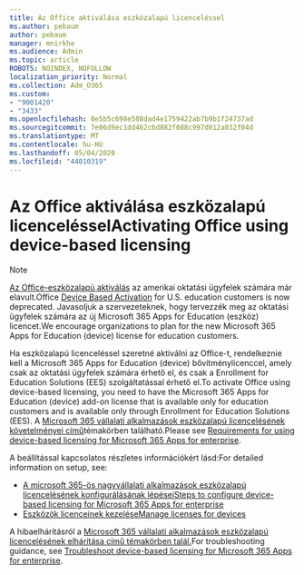 ```yaml
---
title: Az Office aktiválása eszközalapú licenceléssel
ms.author: pebaum
author: pebaum
manager: mnirkhe
ms.audience: Admin
ms.topic: article
ROBOTS: NOINDEX, NOFOLLOW
localization_priority: Normal
ms.collection: Adm_O365
ms.custom:
- "9001420"
- "3433"
ms.openlocfilehash: 0e5b5c698e588dad4e1759422ab7b9b1f24737ad
ms.sourcegitcommit: 7e06d9ec1dd462cbd882f088c997d012a032f04d
ms.translationtype: MT
ms.contentlocale: hu-HU
ms.lasthandoff: 05/04/2020
ms.locfileid: "44010319"
---
```

# <a name="activating-office-using-device-based-licensing"></a><span data-ttu-id="f4fe1-102">Az Office aktiválása eszközalapú licenceléssel</span><span class="sxs-lookup"><span data-stu-id="f4fe1-102">Activating Office using device-based licensing</span></span>

> [!NOTE]
> <span data-ttu-id="f4fe1-103">[Az Office-eszközalapú aktiválás](https://aka.ms/officedba) az amerikai oktatási ügyfelek számára már elavult.</span><span class="sxs-lookup"><span data-stu-id="f4fe1-103">Office [Device Based Activation](https://aka.ms/officedba) for U.S. education customers is now deprecated.</span></span> <span data-ttu-id="f4fe1-104">Javasoljuk a szervezeteknek, hogy tervezzék meg az oktatási ügyfelek számára az új Microsoft 365 Apps for Education (eszköz) licencet.</span><span class="sxs-lookup"><span data-stu-id="f4fe1-104">We encourage organizations to plan for the new Microsoft 365 Apps for Education (device) license for education customers.</span></span>

<span data-ttu-id="f4fe1-105">Ha eszközalapú licenceléssel szeretné aktiválni az Office-t, rendelkeznie kell a Microsoft 365 Apps for Education (device) bővítménylicenccel, amely csak az oktatási ügyfelek számára érhető el, és csak a Enrollment for Education Solutions (EES) szolgáltatással érhető el.</span><span class="sxs-lookup"><span data-stu-id="f4fe1-105">To activate Office using device-based licensing, you need to have the Microsoft 365 Apps for Education (device) add-on license that is available only for education customers and is available only through Enrollment for Education Solutions (EES).</span></span> <span data-ttu-id="f4fe1-106">A [Microsoft 365 vállalati alkalmazások eszközalapú licencelésének követelményei című](https://docs.microsoft.com/deployoffice/device-based-licensing#requirements-for-using-device-based-licensing-for-microsoft-365-apps-for-enterprise)témakörben található.</span><span class="sxs-lookup"><span data-stu-id="f4fe1-106">Please see [Requirements for using device-based licensing for Microsoft 365 Apps for enterprise](https://docs.microsoft.com/deployoffice/device-based-licensing#requirements-for-using-device-based-licensing-for-microsoft-365-apps-for-enterprise).</span></span>


<span data-ttu-id="f4fe1-107">A beállítással kapcsolatos részletes információkért lásd:</span><span class="sxs-lookup"><span data-stu-id="f4fe1-107">For detailed information on setup, see:</span></span>

- [<span data-ttu-id="f4fe1-108">A microsoft 365-ös nagyvállalati alkalmazások eszközalapú licencelésének konfigurálásának lépései</span><span class="sxs-lookup"><span data-stu-id="f4fe1-108">Steps to configure device-based licensing for Microsoft 365 Apps for enterprise</span></span>](https://docs.microsoft.com/deployoffice/device-based-licensing#steps-to-configure-device-based-licensing-for-microsoft-365-apps-for-enterprise)
- [<span data-ttu-id="f4fe1-109">Eszközök licenceinek kezelése</span><span class="sxs-lookup"><span data-stu-id="f4fe1-109">Manage licenses for devices</span></span>](https://docs.microsoft.com/Office365/Admin/misc/manage-licenses-for-devices)

<span data-ttu-id="f4fe1-110">A hibaelhárításról a [Microsoft 365 vállalati alkalmazások eszközalapú licencelésének elhárítása című témakörben talál.](https://docs.microsoft.com/deployoffice/device-based-licensing#troubleshoot-device-based-licensing-for-microsoft-365-apps-for-enterprise)</span><span class="sxs-lookup"><span data-stu-id="f4fe1-110">For troubleshooting guidance, see [Troubleshoot device-based licensing for Microsoft 365 Apps for enterprise](https://docs.microsoft.com/deployoffice/device-based-licensing#troubleshoot-device-based-licensing-for-microsoft-365-apps-for-enterprise).</span></span>
